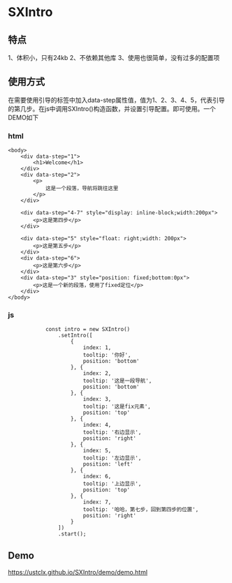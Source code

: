 # SXIntro
## 特点
1、体积小，只有24kb
2、不依赖其他库
3、使用也很简单，没有过多的配置项


## 使用方式
在需要使用引导的标签中加入data-step属性值，值为1、2、3、4、5，代表引导的第几步。在js中调用SXIntro()构造函数，并设置引导配置。即可使用。一个DEMO如下
### html

```
<body>
	<div data-step="1">
		<h1>Welcome</h1>
	</div>
	<div data-step="2">
		<p>
			这是一个段落，导航将跳往这里
		</p>
	</div>

	<div data-step="4-7" style="display: inline-block;width:200px">
		<p>这是第四步</p>
	</div>

	<div data-step="5" style="float: right;width: 200px">
		<p>这是第五步</p>
	</div>
	<div data-step="6">
		<p>这是第六步</p>
	</div>
	<div data-step="3" style="position: fixed;bottom:0px">
		<p>这是一个新的段落，使用了fixed定位</p>
	</div>
</body>
```

### js
```
			const intro = new SXIntro()
				.setIntro([
					{
						index: 1,
						tooltip: '你好',
						position: 'bottom'
					}, {
						index: 2,
						tooltip: '这是一段导航',
						position: 'bottom'
					}, {
						index: 3,
						tooltip: '这是fix元素',
						position: 'top'
					}, {
						index: 4,
						tooltip: '右边显示',
						position: 'right'
					}, {
						index: 5,
						tooltip: '左边显示',
						position: 'left'
					}, {
						index: 6,
						tooltip: '上边显示',
						position: 'top'
					}, {
						index: 7,
						tooltip: '哈哈，第七步，回到第四步的位置',
						position: 'right'
					}
				])
				.start();
```




## Demo
https://ustclx.github.io/SXIntro/demo/demo.html
